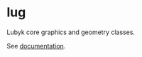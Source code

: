 lug
===

Lubyk core graphics and geometry classes.

See [documentation](http://doc.lubyk.org/lug.html).
